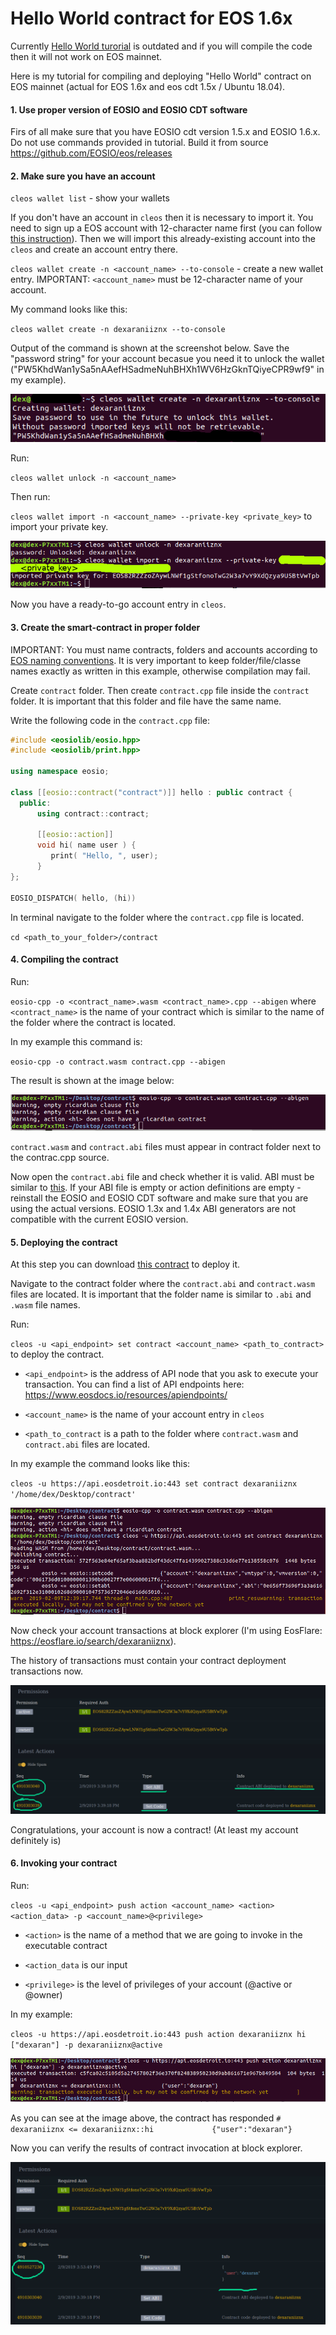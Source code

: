 # Hello World contract for EOS 1.6x

Currently [Hello World turorial](https://developers.eos.io/eosio-home/v2.3.0/docs/your-first-contract) is outdated and if you will compile the code then it will not work on EOS mainnet.

Here is my tutorial for compiling and deploying "Hello World" contract on EOS mainnet (actual for EOS 1.6x and eos cdt 1.5x / Ubuntu 18.04). 

#### 1. Use proper version of EOSIO and EOSIO CDT software

Firs of all make sure that you have EOSIO cdt version 1.5.x and EOSIO 1.6.x. Do not use commands provided in tutorial. Build it from source https://github.com/EOSIO/eos/releases

#### 2. Make sure you have an account

`cleos wallet list` - show your wallets

If you don't have an account in `cleos` then it is necessary to import it. You need to sign up a EOS account with 12-character name first (you can follow [this instruction](https://medium.com/@dexaran820/creating-and-signing-up-eos-account-sending-receiving-transactions-14157b97c6e2)). Then we will import this already-existing account into the `cleos` and create an account entry there.
  
`cleos wallet create -n <account_name> --to-console` - create a new wallet entry. IMPORTANT: `<account_name>` must be 12-character name of your account.

My command looks like this:

`cleos wallet create -n dexaraniiznx --to-console`

Output of the command is shown at the screenshot below. Save the "password string" for your account becasue you need it to unlock the wallet ("PW5KhdWan1ySa5nAAefHSadmeNuhBHXh1WV6HzGknTQiyeCPR9wf9" in my example).

![OUT1](https://github.com/Dexaran/EOS-hello-world/blob/master/images/OUT1.png)

Run:

`cleos wallet unlock -n <account_name>`

Then run:

`cleos wallet import -n <account_name> --private-key <private_key>` to import your private key.

![OUT2](https://github.com/Dexaran/EOS-hello-world/blob/master/images/OUT2.png)

Now you have a ready-to-go account entry in `cleos`.

#### 3. Create the smart-contract in proper folder

IMPORTANT: You must name contracts, folders and accounts according to [EOS naming conventions](https://developers.eos.io/eosio-cpp/v1.3.2/docs/naming-conventions). It is very important to keep folder/file/classe names exactly as written in this example, otherwise compilation may fail.

Create `contract` folder. Then create `contract.cpp` file inside the `contract` folder. It is important that this folder and file have the same name.

Write the following code in the `contract.cpp` file:
```cpp
#include <eosiolib/eosio.hpp>
#include <eosiolib/print.hpp>

using namespace eosio;

class [[eosio::contract("contract")]] hello : public contract {
  public:
      using contract::contract;

      [[eosio::action]]
      void hi( name user ) {
         print( "Hello, ", user);
      }
};

EOSIO_DISPATCH( hello, (hi))
```

In terminal navigate to the folder where the `contract.cpp` file is located.

`cd <path_to_your_folder>/contract`

#### 4. Compiling the contract

Run:

`eosio-cpp -o <contract_name>.wasm <contract_name>.cpp --abigen` where `<contract_name>` is the name of your contract which is similar to the name of the folder where the contract is located.

In my example this command is:

`eosio-cpp -o contract.wasm contract.cpp --abigen`

The result is shown at the image below:

![OUT3](https://github.com/Dexaran/EOS-hello-world/blob/master/images/OUT3.png)

`contract.wasm` and `contract.abi` files must appear in contract folder next to the contrac.cpp source.

Now open the `contract.abi` file and check whether it is valid. ABI must be similar to [this](https://github.com/Dexaran/EOS-hello-world/blob/master/contract/contract.abi). If your ABI file is empty or action definitions are empty - reinstall the EOSIO and EOSIO CDT software and make sure that you are using the actual versions. EOSIO 1.3x and 1.4x ABI generators are not compatible with the current EOSIO version.

#### 5. Deploying the contract

At this step you can download [this contract](https://github.com/Dexaran/EOS-hello-world/tree/master/contract) to deploy it.

Navigate to the contract folder where the `contract.abi` and `contract.wasm` files are located. It is important that the folder name is similar to `.abi` and `.wasm` file names.

Run:

`cleos -u <api_endpoint> set contract <account_name> <path_to_contract>` to deploy the contract.

- `<api_endpoint>` is the address of API node that you ask to execute your transaction. You can find a list of API endpoints here: https://www.eosdocs.io/resources/apiendpoints/

- `<account_name>` is the name of your account entry in `cleos` 

- `<path_to_contract` is a path to the folder where `contract.wasm` and `contract.abi` files are located.

In my example the command looks like this:

`cleos -u https://api.eosdetroit.io:443 set contract dexaraniiznx '/home/dex/Desktop/contract'`


![OUT4](https://github.com/Dexaran/EOS-hello-world/blob/master/images/OUT4.png)

Now check your account transactions at block explorer (I'm using EosFlare: https://eosflare.io/search/dexaraniiznx).

The history of transactions must contain your contract deployment transactions now.


![OUT5](https://github.com/Dexaran/EOS-hello-world/blob/master/images/OUT5.png)

Congratulations, your account is now a contract! (At least my account definitely is)

#### 6. Invoking your contract

Run:

`cleos -u <api_endpoint> push action <account_name> <action> <action_data> -p <account_name>@<privilege>`

- `<action>` is the name of a method that we are going to invoke in the executable contract

- `<action_data` is our input

- `<privilege>` is the level of privileges of your account (@active or @owner)

In my example:

`cleos -u https://api.eosdetroit.io:443 push action dexaraniiznx hi ["dexaran"] -p dexaraniiznx@active`


![OUT6](https://github.com/Dexaran/EOS-hello-world/blob/master/images/OUT6.png)


As you can see at the image above, the contract has responded `#  dexaraniiznx <= dexaraniiznx::hi             {"user":"dexaran"}` 

Now you can verify the results of contract invocation at block explorer.


![OUT7](https://github.com/Dexaran/EOS-hello-world/blob/master/images/OUT7.png)

